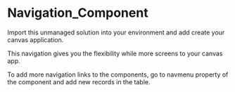 # Navigation_Component
Import this unmanaged solution into your environment and add create your canvas application.

This navigation gives you the flexibility while more screens to your canvas app.

To add more navigation links to the components, go to navmenu property of the component and add new records in the table.
